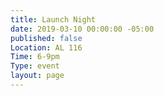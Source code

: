 ```yaml
---
title: Launch Night
date: 2019-03-10 00:00:00 -05:00
published: false
Location: AL 116
Time: 6-9pm
Type: event
layout: page
---
```


